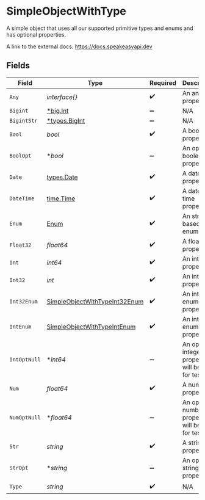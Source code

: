 # SimpleObjectWithType

A simple object that uses all our supported primitive types and enums and has optional properties.

A link to the external docs.
<https://docs.speakeasyapi.dev>


## Fields

| Field                                                                                 | Type                                                                                  | Required                                                                              | Description                                                                           | Example                                                                               |
| ------------------------------------------------------------------------------------- | ------------------------------------------------------------------------------------- | ------------------------------------------------------------------------------------- | ------------------------------------------------------------------------------------- | ------------------------------------------------------------------------------------- |
| `Any`                                                                                 | *interface{}*                                                                         | :heavy_check_mark:                                                                    | An any property.                                                                      |                                                                                       |
| `Bigint`                                                                              | [*big.Int](https://pkg.go.dev/math/big#Int)                                           | :heavy_minus_sign:                                                                    | N/A                                                                                   |                                                                                       |
| `BigintStr`                                                                           | [*types.BigInt](../../types/bigint.md)                                                | :heavy_minus_sign:                                                                    | N/A                                                                                   |                                                                                       |
| `Bool`                                                                                | *bool*                                                                                | :heavy_check_mark:                                                                    | A boolean property.                                                                   | true                                                                                  |
| `BoolOpt`                                                                             | **bool*                                                                               | :heavy_minus_sign:                                                                    | An optional boolean property.                                                         | true                                                                                  |
| `Date`                                                                                | [types.Date](../../types/date.md)                                                     | :heavy_check_mark:                                                                    | A date property.                                                                      | 2020-01-01                                                                            |
| `DateTime`                                                                            | [time.Time](https://pkg.go.dev/time#Time)                                             | :heavy_check_mark:                                                                    | A date-time property.                                                                 | 2020-01-01T00:00:00Z                                                                  |
| `Enum`                                                                                | [Enum](../../models/shared/enum.md)                                                   | :heavy_check_mark:                                                                    | An string based enum                                                                  | two                                                                                   |
| `Float32`                                                                             | *float64*                                                                             | :heavy_check_mark:                                                                    | A float32 property.                                                                   | 2.2222222                                                                             |
| `Int`                                                                                 | *int64*                                                                               | :heavy_check_mark:                                                                    | An integer property.                                                                  | 999999                                                                                |
| `Int32`                                                                               | *int*                                                                                 | :heavy_check_mark:                                                                    | An int32 property.                                                                    | 1                                                                                     |
| `Int32Enum`                                                                           | [SimpleObjectWithTypeInt32Enum](../../models/shared/simpleobjectwithtypeint32enum.md) | :heavy_check_mark:                                                                    | An int32 enum property.                                                               | 69                                                                                    |
| `IntEnum`                                                                             | [SimpleObjectWithTypeIntEnum](../../models/shared/simpleobjectwithtypeintenum.md)     | :heavy_check_mark:                                                                    | An integer enum property.                                                             | 3                                                                                     |
| `IntOptNull`                                                                          | **int64*                                                                              | :heavy_minus_sign:                                                                    | An optional integer property will be null for tests.                                  | 999999                                                                                |
| `Num`                                                                                 | *float64*                                                                             | :heavy_check_mark:                                                                    | A number property.                                                                    | 1.1                                                                                   |
| `NumOptNull`                                                                          | **float64*                                                                            | :heavy_minus_sign:                                                                    | An optional number property will be null for tests.                                   | 1.1                                                                                   |
| `Str`                                                                                 | *string*                                                                              | :heavy_check_mark:                                                                    | A string property.                                                                    | example                                                                               |
| `StrOpt`                                                                              | **string*                                                                             | :heavy_minus_sign:                                                                    | An optional string property.                                                          | optional example                                                                      |
| `Type`                                                                                | *string*                                                                              | :heavy_check_mark:                                                                    | N/A                                                                                   |                                                                                       |